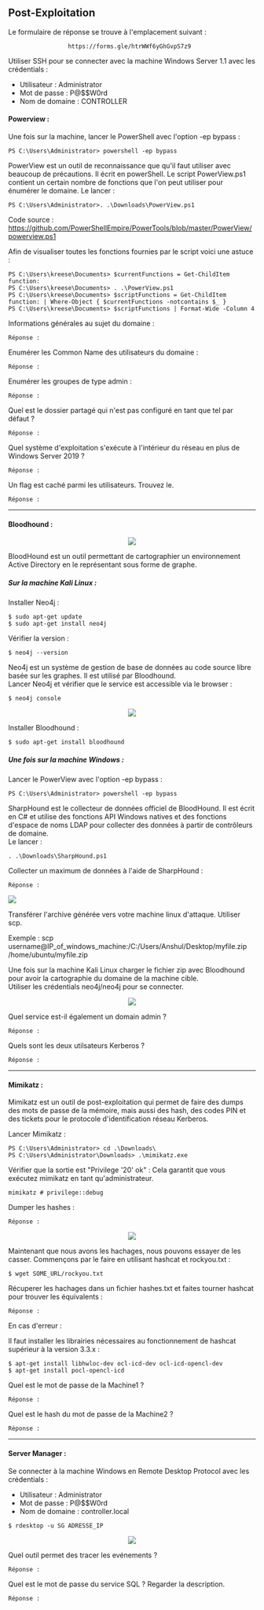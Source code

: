 ## Post-Exploitation

Le formulaire de réponse se trouve à l'emplacement suivant :

                     https://forms.gle/htrWWf6yGhGvpS7z9

Utiliser SSH pour se connecter avec la machine Windows Server 1.1 avec les crédentials :
* Utilisateur : Administrator
* Mot de passe : P@$$W0rd
* Nom de domaine : CONTROLLER

#### Powerview :

Une fois sur la machine, lancer le PowerShell avec l'option -ep bypass :
```console
PS C:\Users\Administrator> powershell -ep bypass
```

PowerView est un outil de reconnaissance que qu'il faut utiliser avec beaucoup de précautions. Il écrit en powerShell. Le script PowerView.ps1 contient un certain nombre de fonctions que l'on peut utiliser pour énumérer le domaine.
Le lancer :
```console
PS C:\Users\Administrator>. .\Downloads\PowerView.ps1
```

Code source : https://github.com/PowerShellEmpire/PowerTools/blob/master/PowerView/powerview.ps1

Afin de visualiser toutes les fonctions fournies par le script voici une astuce :
```console
PS C:\Users\kreese\Documents> $currentFunctions = Get-ChildItem function:
PS C:\Users\kreese\Documents> . .\PowerView.ps1
PS C:\Users\kreese\Documents> $scriptFunctions = Get-ChildItem function: | Where-Object { $currentFunctions -notcontains $_ }
PS C:\Users\kreese\Documents> $scriptFunctions | Format-Wide -Column 4
```

Informations générales au sujet du domaine :
```console
Réponse : 
```

Enumérer les Common Name des utilisateurs du domaine :
```console
Réponse : 
```

Enumérer les groupes de type admin :
```console
Réponse : 
```

Quel est le dossier partagé qui n'est pas configuré en tant que tel par défaut ?
```console
Réponse : 
```

Quel système d'exploitation s'exécute à l'intérieur du réseau en plus de Windows Server 2019 ?
```console
Réponse : 
```

Un flag est caché parmi les utilisateurs. Trouvez le.
```console
Réponse : 
```

---

#### Bloodhound :

<p align="center">
  <img src="https://i.imgur.com/BAT2ZAH.png" />
</p>

BloodHound est un outil permettant de cartographier un environnement Active Directory en le représentant sous forme de graphe.

##### Sur la machine Kali Linux :

Installer Neo4j :
```console
$ sudo apt-get update
$ sudo apt-get install neo4j
```
Vérifier la version :
```console
$ neo4j --version
```

Neo4j est un système de gestion de base de données au code source libre basée sur les graphes. Il est utilisé par Bloodhound.<br/>
Lancer Neo4j et vérifier que le service est accessible via le browser :
```console
$ neo4j console
```

<p align="center">
  <img src="https://pencer.io/assets/images/2020-06-09-14-53-59.png" />
</p>

Installer Bloodhound :
```console
$ sudo apt-get install bloodhound
```

##### Une fois sur la machine Windows :

Lancer le PowerView avec l'option -ep bypass :
```console
PS C:\Users\Administrator> powershell -ep bypass
```

SharpHound est le collecteur de données officiel de BloodHound. Il est écrit en C# et utilise des fonctions API Windows natives et des fonctions d'espace de noms LDAP pour collecter des données à partir de contrôleurs de domaine.<br/>
Le lancer :
```console
. .\Downloads\SharpHound.ps1
```

Collecter un maximum de données à l'aide de SharpHound :
```console
Réponse : 
```
<p>
  <img src="https://raw.githubusercontent.com/kostarter/courses/main/img/Screenshot_2021-09-20-TryHackMe-Post-Exploitation-Basics.png"/>
</p>

Transférer l'archive générée vers votre machine linux d'attaque. Utiliser scp.

Exemple : scp username@IP_of_windows_machine:/C:/Users/Anshul/Desktop/myfile.zip /home/ubuntu/myfile.zip

Une fois sur la machine Kali Linux charger le fichier zip avec Bloodhound pour avoir la cartographie du domaine de la machine cible.<br/>
Utiliser les crédentials neo4j/neo4j pour se connecter.

<p align="center">
  <img src="https://i.imgur.com/thfZUOy.png" />
</p>

Quel service est-il également un domain admin ?
```console
Réponse : 
```

Quels sont les deux utilsateurs Kerberos ?
```console
Réponse : 
```

---

#### Mimikatz :

Mimikatz est un outil de post-exploitation qui permet de faire des dumps des mots de passe de la mémoire, mais aussi des hash, des codes PIN et des tickets pour le protocole d'identification réseau Kerberos.

Lancer Mimikatz :
```console
PS C:\Users\Administrator> cd .\Downloads\
PS C:\Users\Administrator\Downloads> .\mimikatz.exe
```

Vérifier que la sortie est "Privilege '20' ok" : Cela garantit que vous exécutez mimikatz en tant qu'administrateur.
```console
mimikatz # privilege::debug
```

Dumper les hashes :
```console
Réponse :
```

<p align="center">
  <img src="https://github.com/kostarter/courses/blob/main/img/Screenshot_2021-09-20-TryHackMe-Post-Exploitation-Basics_01.png"/>
</p>

Maintenant que nous avons les hachages, nous pouvons essayer de les casser. Commençons par le faire en utilisant hashcat et rockyou.txt :

```console
$ wget SOME_URL/rockyou.txt
```

Récuperer les hachages dans un fichier hashes.txt et faites tourner hashcat pour trouver les équivalents :
```console
Réponse :
```

En cas d'erreur :

Il faut installer les librairies nécessaires au fonctionnement de hashcat supérieur à la version 3.3.x :
```console
$ apt-get install libhwloc-dev ocl-icd-dev ocl-icd-opencl-dev
$ apt-get install pocl-opencl-icd
```

Quel est le mot de passe de la Machine1 ?
```console
Réponse : 
```

Quel est le hash du mot de passe de la Machine2 ?
```console
Réponse : 
```

---

#### Server Manager :

Se connecter à la machine Windows en Remote Desktop Protocol avec les crédentials :
* Utilisateur : Administrator
* Mot de passe : P@$$W0rd
* Nom de domaine : controller.local

```console
$ rdesktop -u SG ADRESSE_IP
```

<p align="center">
  <img src="https://cdn.dlcompare.com/game_tetiere/upload/gameimage/file/43698.png" />
</p>

Quel outil permet des tracer les evénements ?
```console
Réponse :
```

Quel est le mot de passe du service SQL ? Regarder la description.
```console
Réponse :
```
